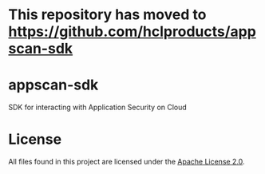 # This repository has moved to https://github.com/hclproducts/appscan-sdk

# appscan-sdk
SDK for interacting with Application Security on Cloud

# License

All files found in this project are licensed under the [Apache License 2.0](LICENSE).
